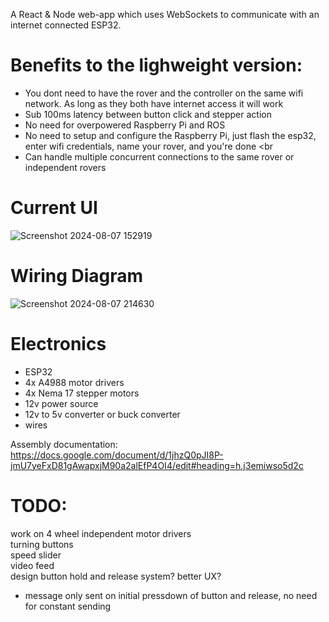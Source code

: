A React &amp; Node web-app which uses WebSockets to communicate with an internet connected ESP32. <br>

# Benefits to the lighweight version:
- You dont need to have the rover and the controller on the same wifi network. As long as they both have internet access it will work <br>
- Sub 100ms latency between button click and stepper action <br>
- No need for overpowered Raspberry Pi and ROS <br>
- No need to setup and configure the Raspberry Pi, just flash the esp32, enter wifi credentials, name your rover, and you're done <br
- Can handle multiple concurrent connections to the same rover or independent rovers <br>

# Current UI
 ![Screenshot 2024-08-07 152919](https://github.com/user-attachments/assets/8a0c63d5-a183-4b93-bc53-5b4104ce17ba)


# Wiring Diagram
![Screenshot 2024-08-07 214630](https://github.com/user-attachments/assets/a4e5e423-363b-4812-a5ee-5ec7a1679285)


# Electronics
 - ESP32 <br>
 - 4x A4988 motor drivers <br>
 - 4x Nema 17 stepper motors <br>
 - 12v power source <br>
 - 12v to 5v converter or buck converter <br>
 - wires <br>

Assembly documentation: https://docs.google.com/document/d/1jhzQ0pJI8P-jmU7yeFxD81gAwapxjM90a2alEfP4OI4/edit#heading=h.j3emiwso5d2c <br>

# TODO:
work on 4 wheel independent motor drivers <br>
turning buttons <br>
speed slider <br>
video feed <br>
design button hold and release system? better UX? <br>
 - message only sent on initial pressdown of button and release, no need for constant sending <br>
